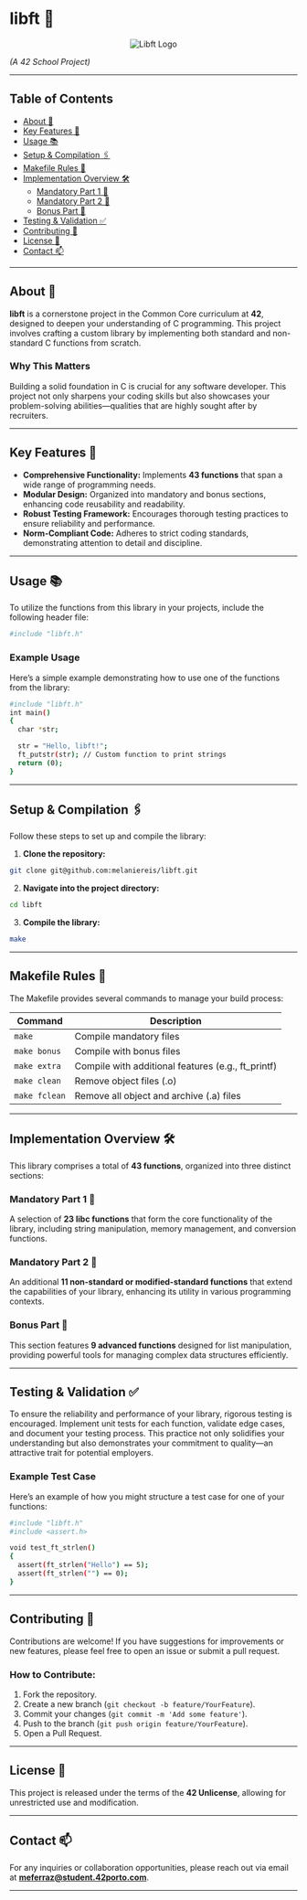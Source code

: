 # libft 📔
<p align="center">
  <img src="https://media1.giphy.com/media/v1.Y2lkPTc5MGI3NjExcGluZWpoeDhqN2NpZmJ4bHJwNzh2NnB2YTJ3bHZjemFmOXl4anE0eCZlcD12MV9pbnRlcm5hbF9naWZfYnlfaWQmY3Q9Zw/fsXOS3oBboiYf6fSsY/giphy.webp" alt="Libft Logo" />
</p>

*(A 42 School Project)*

---

## Table of Contents
- [About 📌](#about)
- [Key Features 🌟](#key-features)
- [Usage 📚](#usage)
- [Setup & Compilation 🖇️](#setup--compilation)
- [Makefile Rules 🔧](#makefile-rules)
- [Implementation Overview 🛠️](#implementation-overview)
  - [Mandatory Part 1 📝](#mandatory-part-1)
  - [Mandatory Part 2 📝](#mandatory-part-2)
  - [Bonus Part 🎉](#bonus-part)
- [Testing & Validation ✅](#testing--validation)
- [Contributing 🤝](#contributing)
- [License 📜](#license)
- [Contact 📫](#contact)

---

## About 📌
**libft** is a cornerstone project in the Common Core curriculum at **42**, designed to deepen your understanding of C programming. This project involves crafting a custom library by implementing both standard and non-standard C functions from scratch.

### Why This Matters
Building a solid foundation in C is crucial for any software developer. This project not only sharpens your coding skills but also showcases your problem-solving abilities—qualities that are highly sought after by recruiters.

---

## Key Features 🌟
- **Comprehensive Functionality:** Implements **43 functions** that span a wide range of programming needs.
- **Modular Design:** Organized into mandatory and bonus sections, enhancing code reusability and readability.
- **Robust Testing Framework:** Encourages thorough testing practices to ensure reliability and performance.
- **Norm-Compliant Code:** Adheres to strict coding standards, demonstrating attention to detail and discipline.

---

## Usage 📚
To utilize the functions from this library in your projects, include the following header file:

```bash
#include "libft.h"
```

### Example Usage
Here’s a simple example demonstrating how to use one of the functions from the library:

```bash
#include "libft.h"
int main()
{
  char *str;

  str = "Hello, libft!";
  ft_putstr(str); // Custom function to print strings
  return (0);
}
```

---

## Setup & Compilation 🖇️
Follow these steps to set up and compile the library:

1. **Clone the repository:**

```bash
git clone git@github.com:melaniereis/libft.git
```

2. **Navigate into the project directory:**

```bash
cd libft
```

3. **Compile the library:**

```bash
make
```

---

## Makefile Rules 🔧
The Makefile provides several commands to manage your build process:

| Command                         | Description                                        |
|---------------------------------|----------------------------------------------------|
| `make`                          | Compile mandatory files                            |
| `make bonus`                   | Compile with bonus files                           |
| `make extra`                   | Compile with additional features (e.g., ft_printf)|
| `make clean`                   | Remove object files (.o)                           |
| `make fclean`                  | Remove all object and archive (.a) files           |

---

## Implementation Overview 🛠️
This library comprises a total of **43 functions**, organized into three distinct sections:

### Mandatory Part 1 📝
A selection of **23 libc functions** that form the core functionality of the library, including string manipulation, memory management, and conversion functions.

### Mandatory Part 2 📝
An additional **11 non-standard or modified-standard functions** that extend the capabilities of your library, enhancing its utility in various programming contexts.

### Bonus Part 🎉
This section features **9 advanced functions** designed for list manipulation, providing powerful tools for managing complex data structures efficiently.

---

## Testing & Validation ✅
To ensure the reliability and performance of your library, rigorous testing is encouraged. Implement unit tests for each function, validate edge cases, and document your testing process. This practice not only solidifies your understanding but also demonstrates your commitment to quality—an attractive trait for potential employers.

### Example Test Case
Here’s an example of how you might structure a test case for one of your functions:
```bash
#include "libft.h"
#include <assert.h>

void test_ft_strlen()
{
  assert(ft_strlen("Hello") == 5);
  assert(ft_strlen("") == 0);
}
```

---

## Contributing 🤝
Contributions are welcome! If you have suggestions for improvements or new features, please feel free to open an issue or submit a pull request. 

### How to Contribute:
1. Fork the repository.
2. Create a new branch (`git checkout -b feature/YourFeature`).
3. Commit your changes (`git commit -m 'Add some feature'`).
4. Push to the branch (`git push origin feature/YourFeature`).
5. Open a Pull Request.

---

## License 📜
This project is released under the terms of the **42 Unlicense**, allowing for unrestricted use and modification.

---

## Contact 📫
For any inquiries or collaboration opportunities, please reach out via email at **meferraz@student.42porto.com**.

---
